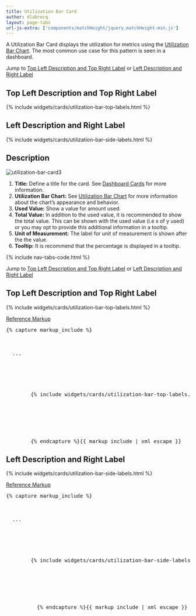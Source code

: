 ```yaml
---
title: Utilization Bar Card
author: dlabrecq
layout: page-tabs
url-js-extra: ['components/matchHeight/jquery.matchHeight-min.js']
---
```

<div class="tab-content">
  <div role="tabpanel" class="tab-pane active" id="overview">
    <p>A Utilization Bar Card displays the utilization for metrics using the <a href="{{site.baseurl}}pattern-library/data-visualization/utilization-bar-chart">Utilization Bar Chart</a>.  The most common use case for this pattern is seen in a dashboard.</p>
    <p>Jump to <a href="#example-overview-1">Top Left Description and Top Right Label</a> or <a href="#example-overview-2">Left Description and Right Label</a></p>
    <h2 id="example-overview-1">Top Left Description and Top Right Label</h2>
    <div class="example-bg">
      <div class="row">
        <div class="example-pf col-md-7">
          <div class="cards-pf">
            <div class="container-fluid container-cards-pf">
              <div class="row-cards-pf">
                <div>
                {% include widgets/cards/utilization-bar-top-labels.html  %}
                </div>
              </div>
            </div>
          </div>
        </div>
      </div>
    </div>
    <h2 id="example-overview-2">Left Description and Right Label</h2>
    <div class="example-bg">
      <div class="row">
        <div class="example-pf col-md-7">
          <div class="cards-pf">
            <div class="container-fluid container-cards-pf">
              <div class="row-cards-pf">
                {% include widgets/cards/utilization-bar-side-labels.html  %}
              </div>
            </div>
          </div>
        </div>
      </div>
    </div>
  </div>
  <div role="tabpanel" class="tab-pane" id="design">
    <h2>Description</h2>
    <div class="row">
      <div class="col-md-7 col-lg-5">
        <img src="{{site.baseurl}}assets/img/utilization-bar-card3.png" alt="utilization-bar-card3"/>
      </div>
      <div class="col-md-5 col-lg-7">
        <ol>
          <li><b>Title:</b> Define a title for the card. See <a href="{{ site.baseurl}}pattern-library/cards/dashboard-card/">Dashboard Cards</a> for more information.</li>
          <li><b>Utilization Bar Chart:</b> See <a href="{{ site.baseurl}}pattern-library/data-visualization/utilization-bar-chart/">Utilization Bar Chart</a> for more information about the chart’s appearance and behavior.</li>
          <li><b>Used Value:</b> Show a value for amount used.</li>
          <li><b>Total Value:</b> In addition to the used value, it is recommended to show the total value. This can be shown with the used value (i.e x of y used) or you may opt to provide this additional information in a tooltip.</li>
          <li><b>Unit of Measurement:</b> The label for unit of measurement is shown after the the value.</li>
          <li><b>Tooltip:</b> It is recommend that the percentage is displayed in a tooltip.</li>
        </ol>
      </div>
    </div>
  </div>
  <div role="tabpanel" class="tab-pane" id="code">
    {% include nav-tabs-code.html %}
    <div class="tab-content">
      <div role="tabpanel" class="tab-pane nested active" id="html-css">
        <p>Jump to <a href="#example-code-1">Top Left Description and Top Right Label</a> or <a href="#example-code-2">Left Description and Right Label</a></p>
        <h2 id="example-code-1">Top Left Description and Top Right Label</h2>
        <div class="example-bg">
          <div class="row">
            <div class="example-pf col-md-7">
              <div class="cards-pf">
                <div class="container-fluid container-cards-pf">
                  <div class="row-cards-pf">
                    <div>
                      {% include widgets/cards/utilization-bar-top-labels.html  %}
                    </div>
                  </div>
                </div>
              </div>
            </div>
          </div>
        </div>
        <p class="reference-markup"><a class="collapse-toggle" data-toggle="collapse" aria-expanded="true" aria-controls="markup-1" href="#markup-1">Reference Markup</a></p>
        <div class="collapse in" id="markup-1">
          <pre class="prettyprint">{% capture markup_include %}
<script src="components/c3/c3.min.js"></script>
<script src="components/d3/d3.min.js"></script>
<body class="cards-pf">
  ...
  <div class="container-fluid container-cards-pf">
    <div class="row row-cards-pf">
      <div class="col-xs-6 col-sm-4 col-md-4">
        {% include widgets/cards/utilization-bar-top-labels.html %}
      </div>
    </div><!-- /row -->
  </div><!-- /container -->
</body>
        {% endcapture %}{{ markup_include | xml_escape }}</pre>
        </div>
        <h2 id="example-code-2">Left Description and Right Label</h2>
        <div class="example-bg">
          <div class="row">
            <div class="example-pf col-md-7">
              <div class="cards-pf">
                <div class="container-fluid container-cards-pf">
                  <div class="row-cards-pf">
                    <div>
                      {% include widgets/cards/utilization-bar-side-labels.html  %}
                    </div>
                  </div>
                </div>
              </div>
            </div>
          </div>
        </div>
        <p class="reference-markup"><a class="collapse-toggle" data-toggle="collapse" aria-expanded="true" aria-controls="markup-2" href="#markup-2">Reference Markup</a></p>
        <div class="collapse in" id="markup-2">
          <pre class="prettyprint">{% capture markup_include %}
<script src="components/c3/c3.min.js"></script>
<script src="components/d3/d3.min.js"></script>
<body class="cards-pf">
  ...
  <div class="container-fluid container-cards-pf">
    <div class="row row-cards-pf">
      <div class="col-xs-6 col-sm-4 col-md-4">
        {% include widgets/cards/utilization-bar-side-labels.html %}
      </div>
    </div><!-- /row -->
  </div><!-- /container -->
</body>
          {% endcapture %}{{ markup_include | xml_escape }}</pre>
        </div>
      </div>
      <div role="tabpanel" class="tab-pane nested" id="angular">
        <div ng-app="docsApp" ng-controller="DocsController" class="content">
          <div ng-include src="'/components/angular-patternfly/dist/docs/partials/api/patternfly.card.directive.pfCard - Utilization.html'"></div>
        </div>
      </div>
    </div>
  </div>
</div>
